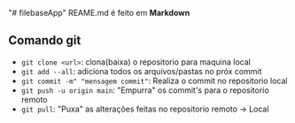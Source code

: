"# filebaseApp" 
REAME.md é feito em **Markdown**
## Comando git
- ``git clone <url>``: clona(baixa) o repositorio para maquina local
- ``git add --all``: adiciona todos os arquivos/pastas no próx commit
- ``git commit -m" "mensagem commit"``: Realiza o commit no repositorio local
- ``git push -u origin main``: "Empurra" os commit's para o repositorio remoto
- ``git pull``: "Puxa" as alterações feitas no repositorio remoto -> Local
